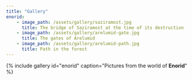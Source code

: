 ```yaml
---
title: "Gallery"
enorid:
    - image_path: /assets/gallery/saziramost.jpg
      title: The bridge of Saziramost at the time of its destruction
    - image_path: /assets/gallery/arelumid-gate.jpg
      title: The gates of Arelumid
    - image_path: /assets/gallery/arelumid-path.jpg
      title: Path in the forest
---
```


{% include gallery id="enorid" caption="Pictures from the world of **Enorid**" %}

